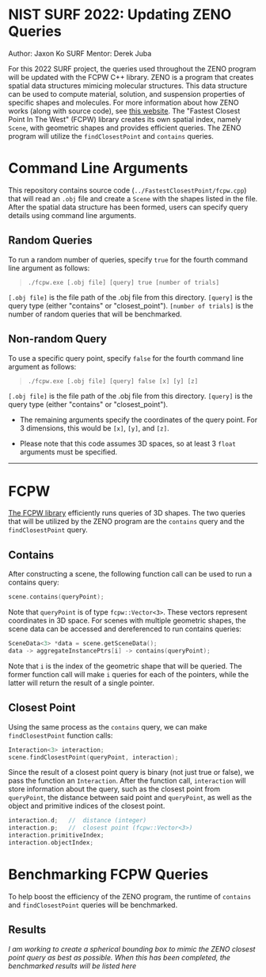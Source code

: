 # NIST SURF 2022: Updating ZENO Queries

Author: Jaxon Ko
SURF Mentor: Derek Juba

For this 2022 SURF project, the queries used throughout the ZENO program will be updated
with the FCPW C++ library. ZENO is a program that creates spatial data structures mimicing
molecular structures. This data structure can be used to compute material, solution, and 
suspension properties of specific shapes and molecules. For more information about how ZENO
works (along with source code), see [this website](https://zeno.nist.gov/). The "Fastest Closest Point In The West"
(FCPW) library creates its own spatial index, namely `Scene`, with geometric shapes and provides
efficient queries. The ZENO program will utilize the `findClosestPoint` and `contains` queries.

# Command Line Arguments

This repository contains source code (`../FastestClosestPoint/fcpw.cpp`) that will read an 
`.obj` file and create a `Scene` with the shapes listed in the file. After the spatial data 
structure has been formed, users can specify query details using command line arguments.

## Random Queries

To run a random number of queries, specify `true` for the fourth command line argument as follows:

> `./fcpw.exe [.obj file] [query] true [number of trials]`

`[.obj file]` is the file path of the .obj file from this directory.
`[query]` is the query type (either "contains" or "closest_point").
`[number of trials]` is the number of random queries that will be benchmarked.

## Non-random Query

To use a specific query point, specify `false` for the fourth command line argument as follows:

> `./fcpw.exe [.obj file] [query] false [x] [y] [z]`

`[.obj file]` is the file path of the .obj file from this directory.
`[query]` is the query type (either "contains" or "closest_point").
* The remaining arguments specify the coordinates of the query point. For 3 dimensions, this would be
`[x]`, `[y]`, and `[z]`.

* Please note that this code assumes 3D spaces, so at least 3 `float` arguments must be specified. 

---

# FCPW

[The FCPW library](https://github.com/rohan-sawhney/fcpw) efficiently runs queries of 3D shapes.
The two queries that will be utilized by the ZENO program are the `contains` query and the 
`findClosestPoint` query.

##  Contains

After constructing a scene, the following function call can be used to run a contains query:

```C++
scene.contains(queryPoint);
```

Note that `queryPoint` is of type `fcpw::Vector<3>`. These vectors represent coordinates in 3D space. For
scenes with multiple geometric shapes, the scene data can be accessed and dereferenced to run contains queries:

```C++
SceneData<3> *data = scene.getSceneData();
data -> aggregateInstancePtrs[i] -> contains(queryPoint);
```

Note that `i` is the index of the geometric shape that will be queried. The former function call will make `i` queries
for each of the pointers, while the latter will return the result of a single pointer.

##  Closest Point

Using the same process as the `contains` query, we can make `findClosestPoint` function calls:

```C++
Interaction<3> interaction;
scene.findClosestPoint(queryPoint, interaction);
```

Since the result of a closest point query is binary (not just true or false), we pass the function an 
`Interaction`. After the function call, `interaction` will store information about the query, such as
the closest point from `queryPoint`, the distance between said point and `queryPoint`, as well as the
object and primitive indices of the closest point. 

```C++
interaction.d;   //  distance (integer)
interaction.p;   //  closest point (fcpw::Vector<3>)
interaction.primitiveIndex;
interaction.objectIndex;
```

# Benchmarking FCPW Queries

To help boost the efficiency of the ZENO program, the runtime of `contains` and `findClosestPoint` queries
will be benchmarked. 

## Results

*I am working to create a spherical bounding box to mimic the ZENO closest point query as best as possible.
When this has been completed, the benchmarked results will be listed here*
